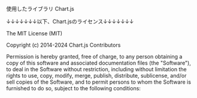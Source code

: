 使用したライブラリ Chart.js

↓↓↓↓↓↓↓以下、Chart.jsのライセンス↓↓↓↓↓↓↓

The MIT License (MIT)

Copyright (c) 2014-2024 Chart.js Contributors

Permission is hereby granted, free of charge, to any person obtaining a copy of this software and associated documentation files (the "Software"), to deal in the Software without restriction, including without limitation the rights to use, copy, modify, merge, publish, distribute, sublicense, and/or sell copies of the Software, and to permit persons to whom the Software is furnished to do so, subject to the following conditions: